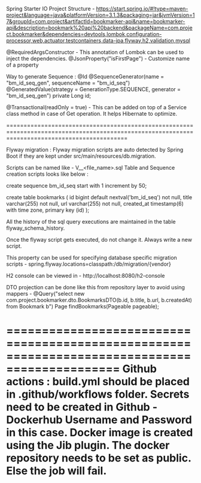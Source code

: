 Spring Starter IO Project Structure - 
https://start.spring.io/#!type=maven-project&language=java&platformVersion=3.1.3&packaging=jar&jvmVersion=17&groupId=com.project&artifactId=bookmarker-api&name=bookmarker-api&description=bookmark%20api%20backend&packageName=com.project.bookmarker&dependencies=devtools,lombok,configuration-processor,web,actuator,testcontainers,data-jpa,flyway,h2,validation,mysql

@RequiredArgsConstructor - This annotation of Lombok can be used to inject the dependencies.
@JsonProperty("isFirstPage") - Customize name of a property

Way to generate Sequence : 
@Id
@SequenceGenerator(name = "bm_id_seq_gen", sequenceName = "bm_id_seq")
@GeneratedValue(strategy = GenerationType.SEQUENCE, generator = "bm_id_seq_gen")
private Long id;

@Transactional(readOnly = true) - This can be added on top of a Service class method in case of Get operation. It helps Hibernate to optimize.

===============================================================================================================================================

Flyway migration :
Flyway migration scripts are auto detected by Spring Boot if they are kept under src/main/resources/db.migration.

Scripts can be named like -  V<version>__<file_name>.sql
Table and Sequence creation scripts looks like below :

create sequence bm_id_seq start with 1 increment by 50;

create table bookmarks (
id bigint default nextval('bm_id_seq') not null,
title varchar(255) not null,
url varchar(255) not null,
created_at timestamp(6) with time zone,
primary key (id)
);

All the history of the sql query executions are maintained in the table flyway_schema_history.

Once the flyway script gets executed, do not change it. Always write a new script.

This property can be used for specifying database specific migration scripts - 
spring.flyway.locations=classpath:/db/migration/{vendor}

H2 console can be viewed in - http://localhost:8080/h2-console

DTO projection can be done like this from repository layer to avoid using mappers -
@Query("select new com.project.bookmarker.dto.BookmarksDTO(b.id, b.title, b.url, b.createdAt) from Bookmark b")
Page<BookmarksDTO> findBookmarks(Pageable pageable);

==============================================================================================
Github actions : build.yml should be placed in .github/workflows folder.
Secrets need to be created in Github - Dockerhub Username and Password in this case.
Docker image is created using the Jib plugin.
The docker repository needs to be set as public. Else the job will fail.
===============================================================================================